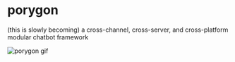 # porygon
(this is slowly becoming) a cross-channel, cross-server, and cross-platform modular chatbot framework

![porygon gif](https://78.media.tumblr.com/4b14d92d179b5dd0d4a3985810b4cdeb/tumblr_nc9hgbt1S81scncwdo1_500.gif)
